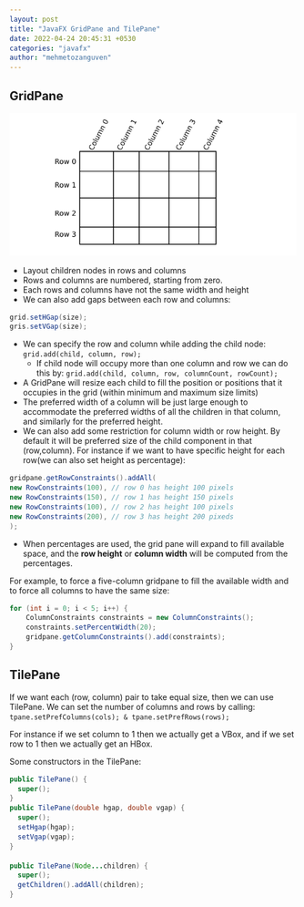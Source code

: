 ```yaml
---
layout: post
title: "JavaFX GridPane and TilePane"
date: 2022-04-24 20:45:31 +0530
categories: "javafx"
author: "mehmetozanguven"
---
```


## GridPane

<img src="/assets/javafx/gridpane-and-tilepane/gridpane.png" alt="gridpane" />

- Layout children nodes in rows and columns
- Rows and columns are numbered, starting from zero.
- Each rows and columns have not the same width and height
- We can also add gaps between each row and columns:

```java
grid.setHGap(size);
gris.setVGap(size);
```

- We can specify the row and column while adding the child node: `grid.add(child, column, row);`
  - If child node will occupy more than one column and row we can do this by: `grid.add(child, column, row, columnCount, rowCount);`
- A GridPane will resize each child to fill the position or positions that it occupies in the grid (within minimum and maximum size limits)
- The preferred width of a column will be just large
  enough to accommodate the preferred widths of all the children in that column, and similarly for the preferred height.
- We can also add some restriction for column width or row height. By default it will be preferred size of the child component in that (row,column). For instance if we want to have specific height for each row(we can also set height as percentage):

```java
gridpane.getRowConstraints().addAll(
new RowConstraints(100), // row 0 has height 100 pixels
new RowConstraints(150), // row 1 has height 150 pixels
new RowConstraints(100), // row 2 has height 100 pixels
new RowConstraints(200), // row 3 has height 200 pixeds
);
```

- When percentages are used, the grid pane will expand to fill available space, and the **row height** or **column width** will be computed from the percentages.

For example, to force a five-column gridpane to fill the available width and to force all columns to have the same size:

```java
for (int i = 0; i < 5; i++) {
    ColumnConstraints constraints = new ColumnConstraints();
    constraints.setPercentWidth(20);
    gridpane.getColumnConstraints().add(constraints);
}
```

## TilePane

If we want each (row, column) pair to take equal size, then we can use TilePane. We can set the number of columns and rows by calling: `tpane.setPrefColumns(cols); & tpane.setPrefRows(rows);`

For instance if we set column to 1 then we actually get a VBox, and if we set row to 1 then we actually get an HBox.

Some constructors in the TilePane:

```java
public TilePane() {
  super();
}
public TilePane(double hgap, double vgap) {
  super();
  setHgap(hgap);
  setVgap(vgap);
}

public TilePane(Node...children) {
  super();
  getChildren().addAll(children);
}
```
